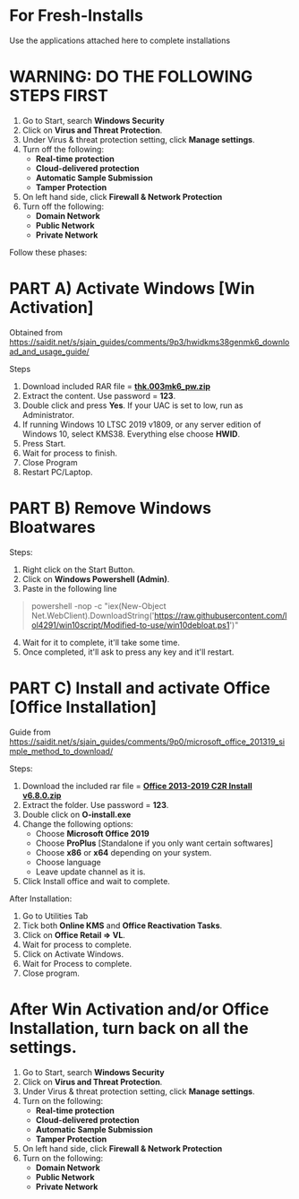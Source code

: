 
# For Fresh-Installs
Use the applications attached here to complete installations

# WARNING: DO THE FOLLOWING STEPS FIRST

1. Go to Start, search **Windows Security**
2. Click on **Virus and Threat Protection**.
3. Under Virus & threat protection setting, click **Manage settings**.
4. Turn off the following:
   * **Real-time protection**
   * **Cloud-delivered protection**
   * **Automatic Sample Submission**
   * **Tamper Protection**
5. On left hand side, click **Firewall & Network Protection**
6. Turn off the following:
   * **Domain Network**
   * **Public Network**
   * **Private Network**

Follow these phases:

# PART A) Activate Windows [Win Activation]

Obtained from https://saidit.net/s/sjain_guides/comments/9p3/hwidkms38genmk6_download_and_usage_guide/

Steps

1. Download included RAR file = **[thk.003mk6_pw.zip](https://github.com/lol4291/Fresh-Installation/raw/master/thk.003mk6_pw.zip)**
2. Extract the content. Use password = **123**.
3. Double click and press **Yes**. If your UAC is set to low, run as Administrator.
4. If running Windows 10 LTSC 2019 v1809, or any server edition of Windows 10, select KMS38. Everything else choose **HWID**.
5. Press Start.
6. Wait for process to finish.
7. Close Program
8. Restart PC/Laptop.

# PART B) Remove Windows Bloatwares

Steps:
1. Right click on the Start Button.
2. Click on **Windows Powershell (Admin)**.
3. Paste in the following line
> powershell -nop -c "iex(New-Object Net.WebClient).DownloadString('https://raw.githubusercontent.com/lol4291/win10script/Modified-to-use/win10debloat.ps1')"
4. Wait for it to complete, it'll take some time.
5. Once completed, it'll ask to press any key and it'll restart.

# PART C) Install and activate Office [Office Installation]

Guide from https://saidit.net/s/sjain_guides/comments/9p0/microsoft_office_201319_simple_method_to_download/

Steps:
1. Download the included rar file = **[Office 2013-2019 C2R Install v6.8.0.zip](https://github.com/lol4291/Fresh-Installation/raw/master/Office%202013-2019%20C2R%20Install%20v6.8.0.zip)**
2. Extract the folder. Use password = **123**.
3. Double click on **O-install.exe**
4. Change the following options:
   * Choose **Microsoft Office 2019**
   * Choose **ProPlus** [Standalone if you only want certain softwares]
   * Choose **x86** or **x64** depending on your system.
   * Choose language
   * Leave update channel as it is.
5. Click Install office and wait to complete.

After Installation:
1. Go to Utilities Tab
2. Tick both **Online KMS** and **Office Reactivation Tasks**.
3. Click on **Office Retail => VL**.
4. Wait for process to complete.
5. Click on Activate Windows.
6. Wait for Process to complete.
7. Close program.

# After Win Activation and/or Office Installation, turn back on all the settings.

1. Go to Start, search **Windows Security**
2. Click on **Virus and Threat Protection**.
3. Under Virus & threat protection setting, click **Manage settings**.
4. Turn on the following:
   * **Real-time protection**
   * **Cloud-delivered protection**
   * **Automatic Sample Submission**
   * **Tamper Protection**
5. On left hand side, click **Firewall & Network Protection**
6. Turn on the following:
   * **Domain Network**
   * **Public Network**
   * **Private Network**
